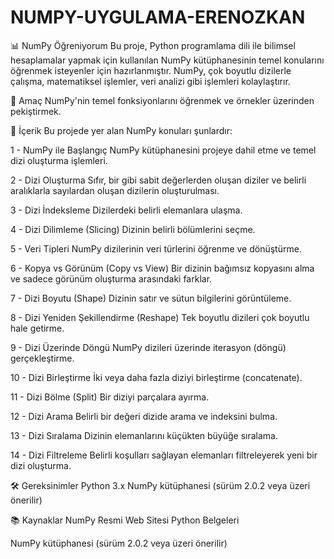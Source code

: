 # NUMPY-UYGULAMA-ERENOZKAN
📊 NumPy Öğreniyorum
Bu proje, Python programlama dili ile bilimsel hesaplamalar yapmak için kullanılan NumPy kütüphanesinin temel konularını öğrenmek isteyenler için hazırlanmıştır. NumPy, çok boyutlu dizilerle çalışma, matematiksel işlemler, veri analizi gibi işlemleri kolaylaştırır.

🎯 Amaç
NumPy'nin temel fonksiyonlarını öğrenmek ve örnekler üzerinden pekiştirmek.

🧩 İçerik
Bu projede yer alan NumPy konuları şunlardır:

1 - NumPy ile Başlangıç
NumPy kütüphanesini projeye dahil etme ve temel dizi oluşturma işlemleri.

2 - Dizi Oluşturma
Sıfır, bir gibi sabit değerlerden oluşan diziler ve belirli aralıklarla sayılardan oluşan dizilerin oluşturulması.

3 - Dizi İndeksleme
Dizilerdeki belirli elemanlara ulaşma.

4 - Dizi Dilimleme (Slicing)
Dizinin belirli bölümlerini seçme.

5 - Veri Tipleri
NumPy dizilerinin veri türlerini öğrenme ve dönüştürme.

6 - Kopya vs Görünüm (Copy vs View)
Bir dizinin bağımsız kopyasını alma ve sadece görünüm oluşturma arasındaki farklar.

7 - Dizi Boyutu (Shape)
Dizinin satır ve sütun bilgilerini görüntüleme.

8 - Dizi Yeniden Şekillendirme (Reshape)
Tek boyutlu dizileri çok boyutlu hale getirme.

9 - Dizi Üzerinde Döngü
NumPy dizileri üzerinde iterasyon (döngü) gerçekleştirme.

10 - Dizi Birleştirme
İki veya daha fazla diziyi birleştirme (concatenate).

11 - Dizi Bölme (Split)
Bir diziyi parçalara ayırma.

12 - Dizi Arama
Belirli bir değeri dizide arama ve indeksini bulma.

13 - Dizi Sıralama
Dizinin elemanlarını küçükten büyüğe sıralama.

14 - Dizi Filtreleme
Belirli koşulları sağlayan elemanları filtreleyerek yeni bir dizi oluşturma.

🛠 Gereksinimler
Python 3.x
NumPy kütüphanesi (sürüm 2.0.2 veya üzeri önerilir)

📚 Kaynaklar
NumPy Resmi Web Sitesi
Python Belgeleri



NumPy kütüphanesi (sürüm 2.0.2 veya üzeri önerilir)
